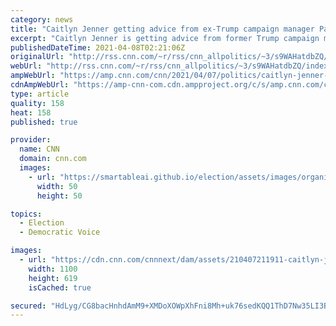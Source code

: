 ```yaml
---
category: news
title: "Caitlyn Jenner getting advice from ex-Trump campaign manager Parscale on possible California governor bid"
excerpt: "Caitlyn Jenner is getting advice from former Trump campaign manager Brad Parscale on how to set up a potential California gubernatorial bid, according to a source familiar with the discussions.\n    \n"
publishedDateTime: 2021-04-08T02:21:06Z
originalUrl: "http://rss.cnn.com/~r/rss/cnn_allpolitics/~3/s9WAHatdbZQ/index.html"
webUrl: "http://rss.cnn.com/~r/rss/cnn_allpolitics/~3/s9WAHatdbZQ/index.html"
ampWebUrl: "https://amp.cnn.com/cnn/2021/04/07/politics/caitlyn-jenner-brad-parscale-california-governor-race/index.html"
cdnAmpWebUrl: "https://amp-cnn-com.cdn.ampproject.org/c/s/amp.cnn.com/cnn/2021/04/07/politics/caitlyn-jenner-brad-parscale-california-governor-race/index.html"
type: article
quality: 158
heat: 158
published: true

provider:
  name: CNN
  domain: cnn.com
  images:
    - url: "https://smartableai.github.io/election/assets/images/organizations/cnn.com-50x50.jpg"
      width: 50
      height: 50

topics:
  - Election
  - Democratic Voice

images:
  - url: "https://cdn.cnn.com/cnnnext/dam/assets/210407211911-caitlyn-jenner-brad-parscale-split-super-tease.jpg"
    width: 1100
    height: 619
    isCached: true

secured: "HdLyg/CG8bacHnhdAmM9+XMDoXOWpXhFni8Mh+uk76sedKQQ1ThD7Nw35LI3BDnQn3ezDvAor+8YITvj9sYupAkNLbdNQIm8V0MK5SMRo7a6fxosZ2Igt4joEfBQo/xzeEFv0c4yrkBYRC13M9au72A1vLxjzboiJ8xdWHFtXEjQ3mWAjG1J6FHT5TMs5xyz1Qh1qXRiVussdHC8WqgC1r0atDwbA+hfEx/uxoNlfsywIoQ4JBI1fgpYNpyhglOR4+baTnGMnDejzzqp94w5DZ5selO2/XsSL5WawBqjiHQElsBvmvjZjqZrFXr6YjyZutIyJ/oVAtPdxXvFEiW3Cj4BFmcMtUZ4U1Q4He4s1Qg=;sy8a12pvTqjJDuQ2Z0wfxw=="
---
```


